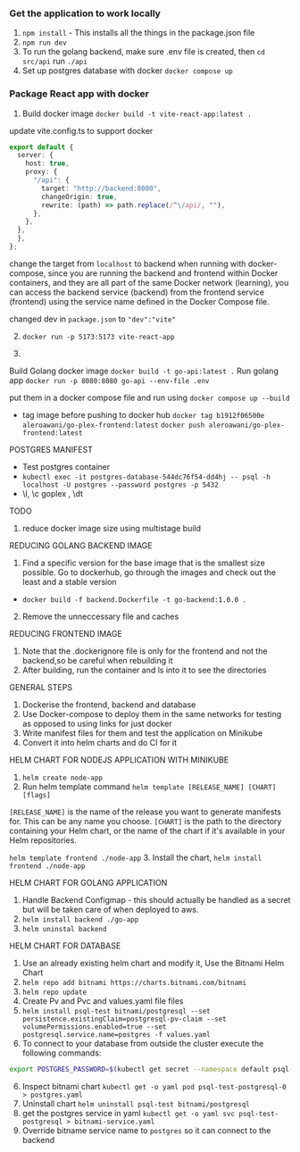 ### Get the application to work locally 

1. `npm install` - This installs all the things in the package.json file
2. `npm run dev`
3.  To run the golang backend, make sure .env file is created, then `cd src/api` run `./api`
4. Set up postgres database with docker `docker compose up`

### Package React app with docker
1. Build docker image `docker build -t vite-react-app:latest .`

update vite.config.ts to support docker 
```ts
export default {
  server: {
    host: true,
    proxy: {
      "/api": {
        target: "http://backend:8080",
        changeOrigin: true,
        rewrite: (path) => path.replace(/^\/api/, ""),
      },
    },
  },
  },
};
```
change the target from `localhost` to backend when running with docker-compose, since you are running the backend and frontend within Docker containers, and they are all part of the same Docker network (learning), you can access the backend service (backend) from the frontend service (frontend) using the service name defined in the Docker Compose file.

changed dev in `package.json` to `"dev":"vite"`

2. `docker run -p 5173:5173 vite-react-app`

3. 
Build Golang docker image `docker build -t go-api:latest .`
Run golang app `docker run -p 8080:8080 go-api --env-file .env`

put them in a docker compose file and run using `docker compose up --build`



- tag image before pushing to docker hub 
`docker tag b1912f06500e aleroawani/go-plex-frontend:latest`
`docker push aleroawani/go-plex-frontend:latest`


POSTGRES MANIFEST 
- Test postgres container 
- `kubectl exec -it postgres-database-544dc76f54-dd4hj -- psql -h localhost -U postgres --password postgres -p 5432`
- \l, \c goplex , \dt 


TODO 
1. reduce docker image size using multistage build 


REDUCING GOLANG BACKEND IMAGE 
1. Find a specific version for the base image that is the smallest size possible. Go to dockerhub, go through the images and check out the least and a stable version 

-  `docker build -f backend.Dockerfile -t go-backend:1.0.0 .`

2. Remove the unneccessary file and caches 

REDUCING FRONTEND IMAGE 
1. Note that the .dockerignore file is only for the frontend and not the backend,so be careful when rebuilding it 
2. After building, run the container and ls into it to see the directories 


GENERAL STEPS 
1. Dockerise the frontend, backend and database 
2. Use Docker-compose to deploy them in the same networks for testing as opposed to using links for just docker 
3. Write manifest files for them and test the application on Minikube 
4. Convert it into helm charts and do CI for it 


HELM CHART FOR NODEJS APPLICATION WITH MINIKUBE 
1. `helm create node-app`
2. Run helm template command `helm template [RELEASE_NAME] [CHART] [flags]`

`[RELEASE_NAME]` is the name of the release you want to generate manifests for. This can be any name you choose.
`[CHART]` is the path to the directory containing your Helm chart, or the name of the chart if it's available in your Helm repositories.

`helm template frontend ./node-app`
3. Install the chart, `helm install frontend ./node-app`


HELM CHART FOR GOLANG APPLICATION

1. Handle Backend Configmap - this should actually be handled as a secret but will be taken care of when deployed to aws.
2. `helm install backend ./go-app`
3. `helm uninstal backend`

HELM CHART FOR DATABASE 
1. Use an already existing helm chart and modify it, Use the Bitnami Helm Chart 
2. `helm repo add bitnami https://charts.bitnami.com/bitnami`
3. `helm repo update`
4. Create Pv and Pvc and values.yaml file files 
5. `helm install psql-test bitnami/postgresql --set persistence.existingClaim=postgresql-pv-claim --set volumePermissions.enabled=true --set postgresql.service.name=postgres -f values.yaml`
5. To connect to your database from outside the cluster execute the following commands:
```sh
export POSTGRES_PASSWORD=$(kubectl get secret --namespace default psql-test-postgresql -o jsonpath="{.data.postgres-password}" | base64 -d)
```
6. Inspect bitnami chart 
`kubectl get -o yaml pod psql-test-postgresql-0 > postgres.yaml`             
7. Uninstall chart `helm uninstall psql-test bitnami/postgresql`
8. get the postgres service in yaml 
`kubectl get -o yaml svc psql-test-postgresql > bitnami-service.yaml`
9. Override bitname service name to `postgres` so it can connect to the backend 